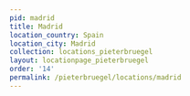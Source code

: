 ```yaml
---
pid: madrid
title: Madrid
location_country: Spain
location_city: Madrid
collection: locations_pieterbruegel
layout: locationpage_pieterbruegel
order: '14'
permalink: /pieterbruegel/locations/madrid
---
```

